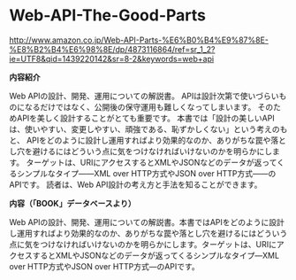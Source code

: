 # Web-API-The-Good-Parts

http://www.amazon.co.jp/Web-API-Parts-%E6%B0%B4%E9%87%8E-%E8%B2%B4%E6%98%8E/dp/4873116864/ref=sr_1_2?ie=UTF8&qid=1439220142&sr=8-2&keywords=web+api

**内容紹介**

Web APIの設計、開発、運用についての解説書。
APIは設計次第で使いづらいものになるだけではなく、公開後の保守運用も難しくなってしまいます。
そのためAPIを美しく設計することがとても重要です。
本書では「設計の美しいAPIは、使いやすい、変更しやすい、頑強である、恥ずかしくない」という考えのもと、
APIをどのように設計し運用すればより効果的なのか、ありがちな罠や落とし穴を避けるにはどういう点に気をつけなければいけないのかを明らかにします。
ターゲットは、URIにアクセスするとXMLやJSONなどのデータが返ってくるシンプルなタイプ――XML over HTTP方式やJSON over HTTP方式――のAPIです。
読者は、Web API設計の考え方と手法を知ることができます。

**内容（「BOOK」データベースより）**

Web APIの設計、開発、運用についての解説書。本書ではAPIをどのように設計し運用すればより効果的なのか、ありがちな罠や落とし穴を避けるにはどういう点に気をつけなければいけないのかを明らかにします。ターゲットは、URIにアクセスするとXMLやJSONなどのデータが返ってくるシンプルなタイプ―XML over HTTP方式やJSON over HTTP方式―のAPIです。
